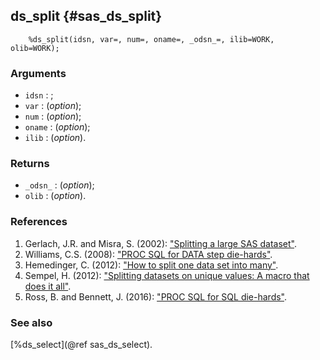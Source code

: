 ## ds_split {#sas_ds_split}

~~~sas
	%ds_split(idsn, var=, num=, oname=, _odsn_=, ilib=WORK, olib=WORK);
~~~

### Arguments
* `idsn` : ; 
* `var` : (_option_);
* `num` : (_option_);
* `oname` : (_option_);
* `ilib` : (_option_).

### Returns
* `_odsn_` : (_option_);
* `olib` : (_option_).

### References
1. Gerlach, J.R. and Misra, S. (2002): ["Splitting a large SAS dataset"](http://www2.sas.com/proceedings/sugi27/p083-27.pdf).
2. Williams, C.S. (2008): ["PROC SQL for DATA step die-hards"](http://www2.sas.com/proceedings/forum2008/185-2008.pdf).
3. Hemedinger, C. (2012): ["How to split one data set into many"](http://blogs.sas.com/content/sasdummy/2015/01/26/how-to-split-one-data-set-into-many/).
4. Sempel, H. (2012): ["Splitting datasets on unique values: A macro that does it all"](http://support.sas.com/resources/papers/proceedings12/069-2012.pdf).
5. Ross, B. and Bennett, J. (2016): ["PROC SQL for SQL die-hards"](http://support.sas.com/resources/papers/proceedings16/7540-2016.pdf). 

### See also
[%ds_select](@ref sas_ds_select).
